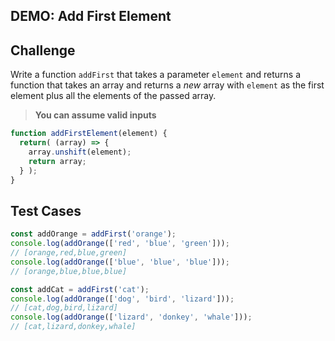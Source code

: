 DEMO: Add First Element
---

## Challenge

Write a function `addFirst` that takes a parameter `element` and returns a function that takes an array and returns a _new_ array with `element` as the first element plus all the elements of the passed array.

> **You can assume valid inputs**
``` js
function addFirstElement(element) {
  return( (array) => {
    array.unshift(element);
    return array;
  } );
}
```

## Test Cases

```js
const addOrange = addFirst('orange');
console.log(addOrange(['red', 'blue', 'green']));
// [orange,red,blue,green]
console.log(addOrange(['blue', 'blue', 'blue']));
// [orange,blue,blue,blue]

const addCat = addFirst('cat');
console.log(addOrange(['dog', 'bird', 'lizard']));
// [cat,dog,bird,lizard]
console.log(addOrange(['lizard', 'donkey', 'whale']));
// [cat,lizard,donkey,whale]

```